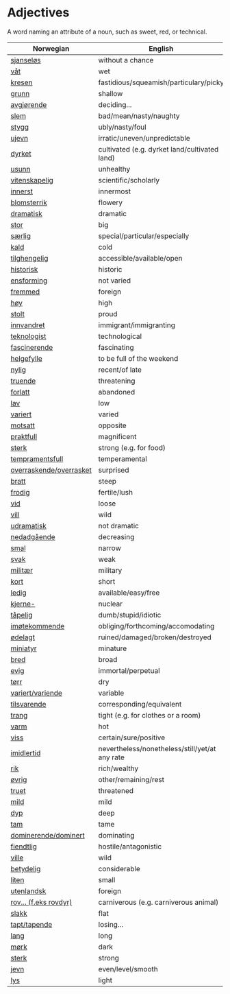 # Adjectives

A word naming an attribute of a noun, such as sweet, red, or technical.

| Norwegian | English |
| --- | --- |
| [sjanseløs](https://www.ordnett.no/search?language=no&phrase=sjanseløs) | without a chance |
| [våt](https://www.ordnett.no/search?language=no&phrase=våt) | wet |
| [kresen](https://www.ordnett.no/search?language=no&phrase=kresen) | fastidious/squeamish/particulary/picky |
| [grunn](https://www.ordnett.no/search?language=no&phrase=grunn) | shallow |
| [avgjørende](https://www.ordnett.no/search?language=no&phrase=avgjørende) | deciding... |
| [slem](https://www.ordnett.no/search?language=no&phrase=slem) | bad/mean/nasty/naughty |
| [stygg](https://www.ordnett.no/search?language=no&phrase=stygg) | ubly/nasty/foul |
| [ujevn](https://www.ordnett.no/search?language=no&phrase=ujevn) | irratic/uneven/unpredictable |
| [dyrket](https://www.ordnett.no/search?language=no&phrase=dyrket) | cultivated (e.g. dyrket land/cultivated land) |
| [usunn](https://www.ordnett.no/search?language=no&phrase=usunn) | unhealthy |
| [vitenskapelig](https://www.ordnett.no/search?language=no&phrase=vitenskapelig) | scientific/scholarly |
| [innerst](https://www.ordnett.no/search?language=no&phrase=innerst) | innermost |
| [blomsterrik](https://www.ordnett.no/search?language=no&phrase=blomsterrik) | flowery |
| [dramatisk](https://www.ordnett.no/search?language=no&phrase=dramatisk) | dramatic |
| [stor](https://www.ordnett.no/search?language=no&phrase=stor) | big |
| [særlig](https://www.ordnett.no/search?language=no&phrase=særlig) | special/particular/especially |
| [kald](https://www.ordnett.no/search?language=no&phrase=kald) | cold |
| [tilghengelig](https://www.ordnett.no/search?language=no&phrase=tilghengelig) | accessible/available/open |
| [historisk](https://www.ordnett.no/search?language=no&phrase=historisk) | historic |
| [ensforming](https://www.ordnett.no/search?language=no&phrase=ensforming) | not varied |
| [fremmed](https://www.ordnett.no/search?language=no&phrase=fremmed) | foreign |
| [høy](https://www.ordnett.no/search?language=no&phrase=høy) | high |
| [stolt](https://www.ordnett.no/search?language=no&phrase=stolt) | proud |
| [innvandret](https://www.ordnett.no/search?language=no&phrase=innvandret) | immigrant/immigranting |
| [teknologist](https://www.ordnett.no/search?language=no&phrase=teknologist) | technological |
| [fascinerende](https://www.ordnett.no/search?language=no&phrase=fascinerende) | fascinating |
| [helgefylle](https://www.ordnett.no/search?language=no&phrase=helgefylle) | to be full of the weekend |
| [nylig](https://www.ordnett.no/search?language=no&phrase=nylig) | recent/of late |
| [truende](https://www.ordnett.no/search?language=no&phrase=truende) | threatening |
| [forlatt](https://www.ordnett.no/search?language=no&phrase=forlatt) | abandoned |
| [lav](https://www.ordnett.no/search?language=no&phrase=lav) | low |
| [variert](https://www.ordnett.no/search?language=no&phrase=variert) | varied |
| [motsatt](https://www.ordnett.no/search?language=no&phrase=motsatt) | opposite |
| [praktfull](https://www.ordnett.no/search?language=no&phrase=praktfull) | magnificent |
| [sterk](https://www.ordnett.no/search?language=no&phrase=sterk) | strong (e.g. for food) |
| [tempramentsfull](https://www.ordnett.no/search?language=no&phrase=tempramentsfull) | temperamental |
| [overraskende/overrasket](https://www.ordnett.no/search?language=no&phrase=overraskende/overrasket) | surprised |
| [bratt](https://www.ordnett.no/search?language=no&phrase=bratt) | steep |
| [frodig](https://www.ordnett.no/search?language=no&phrase=frodig) | fertile/lush |
| [vid](https://www.ordnett.no/search?language=no&phrase=vid) | loose |
| [vill](https://www.ordnett.no/search?language=no&phrase=vill) | wild |
| [udramatisk](https://www.ordnett.no/search?language=no&phrase=udramatisk) | not dramatic |
| [nedadgående](https://www.ordnett.no/search?language=no&phrase=nedadgående) | decreasing |
| [smal](https://www.ordnett.no/search?language=no&phrase=smal) | narrow |
| [svak](https://www.ordnett.no/search?language=no&phrase=svak) | weak |
| [militær](https://www.ordnett.no/search?language=no&phrase=militær) | military |
| [kort](https://www.ordnett.no/search?language=no&phrase=kort) | short |
| [ledig](https://www.ordnett.no/search?language=no&phrase=ledig) | available/easy/free |
| [kjerne-](https://www.ordnett.no/search?language=no&phrase=kjerne-) | nuclear |
| [tåpelig](https://www.ordnett.no/search?language=no&phrase=tåpelig) | dumb/stupid/idiotic |
| [imøtekommende](https://www.ordnett.no/search?language=no&phrase=imøtekommende) | obliging/forthcoming/accomodating |
| [ødelagt](https://www.ordnett.no/search?language=no&phrase=ødelagt) | ruined/damaged/broken/destroyed |
| [miniatyr](https://www.ordnett.no/search?language=no&phrase=miniatyr) | minature |
| [bred](https://www.ordnett.no/search?language=no&phrase=bred) | broad |
| [evig](https://www.ordnett.no/search?language=no&phrase=evig) | immortal/perpetual |
| [tørr](https://www.ordnett.no/search?language=no&phrase=tørr) | dry |
| [variert/variende](https://www.ordnett.no/search?language=no&phrase=variert/variende) | variable |
| [tilsvarende](https://www.ordnett.no/search?language=no&phrase=tilsvarende) | corresponding/equivalent |
| [trang](https://www.ordnett.no/search?language=no&phrase=trang) | tight (e.g. for clothes or a room) |
| [varm](https://www.ordnett.no/search?language=no&phrase=varm) | hot |
| [viss](https://www.ordnett.no/search?language=no&phrase=viss) | certain/sure/positive |
| [imidlertid](https://www.ordnett.no/search?language=no&phrase=imidlertid) | nevertheless/nonetheless/still/yet/at any rate |
| [rik](https://www.ordnett.no/search?language=no&phrase=rik) | rich/wealthy |
| [øvrig](https://www.ordnett.no/search?language=no&phrase=øvrig) | other/remaining/rest |
| [truet](https://www.ordnett.no/search?language=no&phrase=truet) | threatened |
| [mild](https://www.ordnett.no/search?language=no&phrase=mild) | mild |
| [dyp](https://www.ordnett.no/search?language=no&phrase=dyp) | deep |
| [tam](https://www.ordnett.no/search?language=no&phrase=tam) | tame |
| [dominerende/dominert](https://www.ordnett.no/search?language=no&phrase=dominerende/dominert) | dominating |
| [fiendtlig](https://www.ordnett.no/search?language=no&phrase=fiendtlig) | hostile/antagonistic |
| [ville](https://www.ordnett.no/search?language=no&phrase=ville) | wild |
| [betydelig](https://www.ordnett.no/search?language=no&phrase=betydelig) | considerable |
| [liten](https://www.ordnett.no/search?language=no&phrase=liten) | small |
| [utenlandsk](https://www.ordnett.no/search?language=no&phrase=utenlandsk) | foreign |
| [rov... (f.eks rovdyr)](https://www.ordnett.no/search?language=no&phrase=rov...%20(f.eks%20rovdyr)) | carniverous (e.g. carniverous animal) |
| [slakk](https://www.ordnett.no/search?language=no&phrase=slakk) | flat |
| [tapt/tapende](https://www.ordnett.no/search?language=no&phrase=tapt/tapende) | losing... |
| [lang](https://www.ordnett.no/search?language=no&phrase=lang) | long |
| [mørk](https://www.ordnett.no/search?language=no&phrase=mørk) | dark |
| [sterk](https://www.ordnett.no/search?language=no&phrase=sterk) | strong |
| [jevn](https://www.ordnett.no/search?language=no&phrase=jevn) | even/level/smooth |
| [lys](https://www.ordnett.no/search?language=no&phrase=lys) | light |

